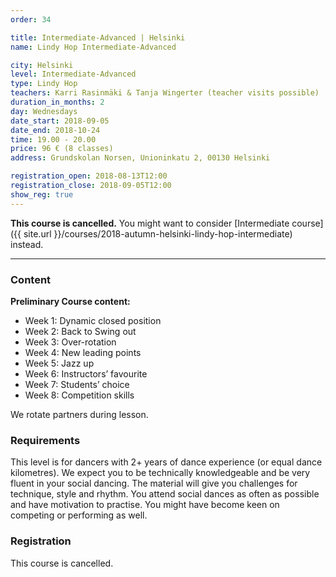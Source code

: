 ```yaml
---
order: 34

title: Intermediate-Advanced | Helsinki
name: Lindy Hop Intermediate-Advanced

city: Helsinki
level: Intermediate-Advanced
type: Lindy Hop
teachers: Karri Rasinmäki & Tanja Wingerter (teacher visits possible) 
duration_in_months: 2
day: Wednesdays
date_start: 2018-09-05
date_end: 2018-10-24
time: 19.00 - 20.00
price: 96 € (8 classes)
address: Grundskolan Norsen, Unioninkatu 2, 00130 Helsinki

registration_open: 2018-08-13T12:00
registration_close: 2018-09-05T12:00
show_reg: true
---
```


**This course is cancelled.** You might want to consider [Intermediate course]({{ site.url }}/courses/2018-autumn-helsinki-lindy-hop-intermediate) instead.

---

### Content

__Preliminary Course content:__

- Week 1: Dynamic closed position
- Week 2: Back to Swing out 
- Week 3: Over-rotation
- Week 4: New leading points
- Week 5: Jazz up
- Week 6: Instructors’ favourite
- Week 7: Students’ choice
- Week 8: Competition skills

We rotate partners during lesson.

### Requirements
This level is for dancers with 2+ years of dance experience (or equal dance kilometres). We expect you to be technically knowledgeable and be very fluent in your social dancing. The material will give you challenges for technique, style and rhythm. You attend social dances as often as possible and have motivation to practise. You might have become keen on competing or performing as well.

### Registration
This course is cancelled.

